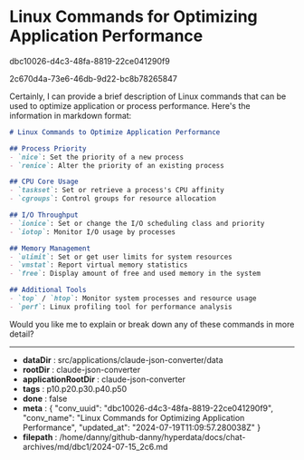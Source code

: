 # Linux Commands for Optimizing Application Performance

dbc10026-d4c3-48fa-8819-22ce041290f9

2c670d4a-73e6-46db-9d22-bc8b78265847

 Certainly, I can provide a brief description of Linux commands that can be used to optimize application or process performance. Here's the information in markdown format:

```markdown
# Linux Commands to Optimize Application Performance

## Process Priority
- `nice`: Set the priority of a new process
- `renice`: Alter the priority of an existing process

## CPU Core Usage
- `taskset`: Set or retrieve a process's CPU affinity
- `cgroups`: Control groups for resource allocation

## I/O Throughput
- `ionice`: Set or change the I/O scheduling class and priority
- `iotop`: Monitor I/O usage by processes

## Memory Management
- `ulimit`: Set or get user limits for system resources
- `vmstat`: Report virtual memory statistics
- `free`: Display amount of free and used memory in the system

## Additional Tools
- `top` / `htop`: Monitor system processes and resource usage
- `perf`: Linux profiling tool for performance analysis
```

Would you like me to explain or break down any of these commands in more detail?

---

* **dataDir** : src/applications/claude-json-converter/data
* **rootDir** : claude-json-converter
* **applicationRootDir** : claude-json-converter
* **tags** : p10.p20.p30.p40.p50
* **done** : false
* **meta** : {
  "conv_uuid": "dbc10026-d4c3-48fa-8819-22ce041290f9",
  "conv_name": "Linux Commands for Optimizing Application Performance",
  "updated_at": "2024-07-19T11:09:57.280038Z"
}
* **filepath** : /home/danny/github-danny/hyperdata/docs/chat-archives/md/dbc1/2024-07-15_2c6.md